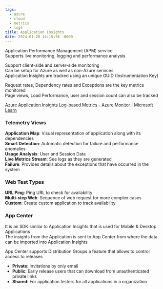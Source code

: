 ```yaml
---
tags:
  - azure
  - cloud
  - metrics
  - logs
title: Application Insights
date: 2024-01-28 14:15:56 -0600
---
```


Application Performance Management (APM) service  
Supports live monitoring, logging and performance analysis  

Support client-side and server-side monitoring  
Can be setup for Azure as well as non-Azure services  
Application Insights are tracked using an unique GUID (Instrumentation Key)  

Request rates, Dependency rates and Exceptions are the key metrics monitored  
Page views, Load Performance, user and session count can also be tracked

[Azure Application Insights Log-based Metrics - Azure Monitor | Microsoft Learn](https://learn.microsoft.com/en-us/azure/azure-monitor/essentials/app-insights-metrics)

### Telemetry Views

**Application Map**: Visual representation of application along with its dependencies  
**Smart Detection**: Automatic detection for failure and performance anomalies  
**Usage Analysis**: User and Session Data  
**Live Metrics Stream**: See logs as they are generated  
**Failure**: Provides details about the exceptions that have occurred in the system

### Web Test Types

**URL Ping**: Ping URL to check for availability  
**Multi-step Web**: Sequence of web request for more complex cases  
**Custom**: Create custom application to track availability

### App Center

It is an SDK similar to Application Insights that is used for Mobile & Desktop Applications  
The insights from the Application is sent to App Center from where the data can be imported into Application Insights  

App Center supports Distribution Groups a feature that allows to control access to releases  
* **Private**: Invitations by only email  
* **Public**: Early release users that can download from unauthenticated private links  
* **Shared**: For application testers for all applications in a organization  
